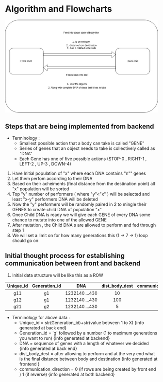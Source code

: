 # Algorithm and Flowcharts
![overview of project](https://github.com/Akaalis-code/yv_project_x/blob/yv_dev_branch/yv_backend/yv_storage_area/overview.jpg)



## Steps that are being implemented from backend
- Terminology : 
    - Smallest possible action that a body can take is called "GENE"  
    - Series of genes that an object needs to take is collectively called as "DNA"  
    - Each Gene has one of five possible actions (STOP-0 , RIGHT-1 , LEFT-2 , UP-3 , DOWN-4)  
  
  
1. Have Initial population of "x" where each DNA contains "n"" genes
2. Let them perfom according to their DNA
3. Based on their acheiments (final distance from the destination point) all "x" population will be sorted 
4. Top "y" number of performers ( where "y"<"x" ) will be selected and least "x-y" performers DNA will be deleted
5. Now the "y" performers will be randomly paired in 2 to mingle their GENES to create child DNA of population "x" 
6. Once Child DNA is ready we will give each GENE of every DNA some chance to mutate into one of the allowed GENE
7. After mutation , the Child DNA s are allowed to perform and fed through step 1 
8. We will set a limit on for how many generations this (1 -> 7 -> 1) loop should go on 



## Initial thought process for establishing communication between front and backend 

1. Initial data structure will be like this as a ROW

| Unique_id     | Generation_id | DNA            |dist_body_dest   |communication_direction|
|:-------------:|:-------------:|:--------------:|:---------------:|:---------------------:|
| g11           | g1            | 1232140....430 | 10              | 0                     |
| g12           | g1            | 1232140....430 | 100             | 0                     |
| g21           | g2            | 1232140....430 | 5               | 1                     |


- Terminology for above data :  
    - Unique_id = str(Generation_id)+str(value between 1 to X)  {info generated at back end}
    - Generation_id = 'g' followed by a number (1 to maximum generations you want to run) {info generated at backend}
    - DNA = sequence of genes with a length of whatever we decided {info generated at back end}
    - dist_body_dest = after allowing to perform and at the very end what is the final distance between body and destination {info generated at frontend }  
    - communication_direction = 0 (if rows are being created by front end ) 1 (if reverse) {info generated at both backend}